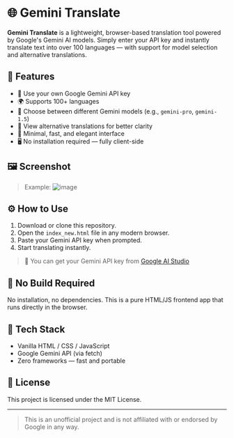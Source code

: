 # 🌐 Gemini Translate

**Gemini Translate** is a lightweight, browser-based translation tool powered by Google's Gemini AI models. Simply enter your API key and instantly translate text into over 100 languages — with support for model selection and alternative translations.

## 🚀 Features

- 🔑 Use your own Google Gemini API key
- 🌍 Supports 100+ languages
- 🧠 Choose between different Gemini models (e.g., `gemini-pro`, `gemini-1.5`)
- 💬 View alternative translations for better clarity
- 🎯 Minimal, fast, and elegant interface
- 🖥️ No installation required — fully client-side

## 🖼️ Screenshot

> Example: ![image](https://github.com/user-attachments/assets/de2383e0-778f-4b70-8dcd-cd476a603872)


## ⚙️ How to Use

1. Download or clone this repository.
2. Open the `index_new.html` file in any modern browser.
3. Paste your Gemini API key when prompted.
4. Start translating instantly.

> 🔐 You can get your Gemini API key from [Google AI Studio](https://aistudio.google.com/app/apikey)

## 📁 No Build Required

No installation, no dependencies. This is a pure HTML/JS frontend app that runs directly in the browser.

## 🧠 Tech Stack

- Vanilla HTML / CSS / JavaScript
- Google Gemini API (via fetch)
- Zero frameworks — fast and portable

## 📄 License

This project is licensed under the MIT License.

---

> This is an unofficial project and is not affiliated with or endorsed by Google in any way.

